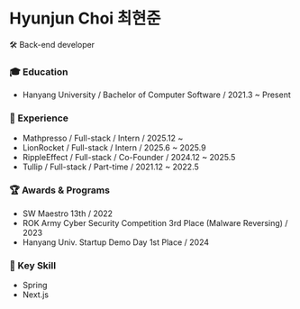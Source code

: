 # Hyunjun Choi 최현준

🛠️ Back-end developer

### 🎓 Education
- Hanyang University / Bachelor of Computer Software / 2021.3 ~ Present

### 💼 Experience
- Mathpresso / Full-stack / Intern / 2025.12 ~ 
- LionRocket / Full-stack / Intern / 2025.6 ~ 2025.9
- RippleEffect / Full-stack / Co-Founder / 2024.12 ~ 2025.5
- Tullip / Full-stack / Part-time / 2021.12 ~ 2022.5

### 🏆 Awards & Programs
- SW Maestro 13th / 2022
- ROK Army Cyber Security Competition 3rd Place (Malware Reversing) / 2023
- Hanyang Univ. Startup Demo Day 1st Place / 2024

### 🧱 Key Skill
- Spring
- Next.js
